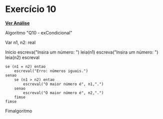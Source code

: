 # Exercício 10

[**Ver Análise**](Analise10.md)

Algoritmo "Q10 - exCondicional"

Var
n1, n2: real

Inicio
    escreva("Insira um número: ")
    leia(n1)
    escreva("Insira um número: ")
    leia(n2)
    escreval

    se (n1 = n2) entao
        escreval("Erro: números iguais.")
    senao
        se (n1 > n2) entao
            escreval("O maior número é", n1,".")
        senao
            escreval("O maior número é", n2,".")
        fimse
    fimse

Fimalgoritmo
